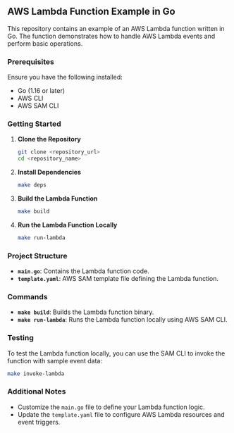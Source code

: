 ## AWS Lambda Function Example in Go

This repository contains an example of an AWS Lambda function written in Go. The function demonstrates how to handle AWS Lambda events and perform basic operations.

### Prerequisites

Ensure you have the following installed:

- Go (1.16 or later)
- AWS CLI
- AWS SAM CLI

### Getting Started

1. **Clone the Repository**
   ```bash
   git clone <repository_url>
   cd <repository_name>
   ```

2. **Install Dependencies**
   ```bash
   make deps
   ```

3. **Build the Lambda Function**
   ```bash
   make build
   ```

4. **Run the Lambda Function Locally**
   ```bash
   make run-lambda
   ```

### Project Structure

- **`main.go`**: Contains the Lambda function code.
- **`template.yaml`**: AWS SAM template file defining the Lambda function.

### Commands

- **`make build`**: Builds the Lambda function binary.
- **`make run-lambda`**: Runs the Lambda function locally using AWS SAM CLI.

### Testing

To test the Lambda function locally, you can use the SAM CLI to invoke the function with sample event data:

```bash
make invoke-lambda
```

### Additional Notes

- Customize the `main.go` file to define your Lambda function logic.
- Update the `template.yaml` file to configure AWS Lambda resources and event triggers.

